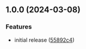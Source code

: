 ## 1.0.0 (2024-03-08)


### Features

* initial release ([55892c4](https://github.com/multiformats/js-dns/commit/55892c433352fa9488bee0dc680bc78d44a52566))
